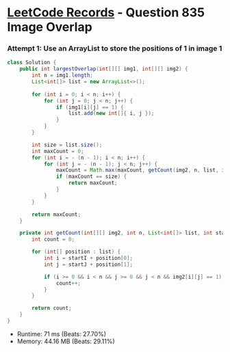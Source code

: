 # [LeetCode Records](../../README.md) - Question 835 Image Overlap

### Attempt 1: Use an ArrayList to store the positions of 1 in image 1
```java
class Solution {
    public int largestOverlap(int[][] img1, int[][] img2) {
        int n = img1.length;
        List<int[]> list = new ArrayList<>();
        
        for (int i = 0; i < n; i++) {
            for (int j = 0; j < n; j++) {
                if (img1[i][j] == 1) {
                    list.add(new int[]{ i, j });
                }
            }
        }

        int size = list.size();
        int maxCount = 0;
        for (int i = - (n - 1); i < n; i++) {
            for (int j = - (n - 1); j < n; j++) {
                maxCount = Math.max(maxCount, getCount(img2, n, list, i, j));
                if (maxCount == size) {
                    return maxCount;
                }
            }
        }

        return maxCount;
    }

    private int getCount(int[][] img2, int n, List<int[]> list, int startI, int startJ) {
        int count = 0;

        for (int[] position : list) {
            int i = startI + position[0];
            int j = startJ + position[1];

            if (i >= 0 && i < n && j >= 0 && j < n && img2[i][j] == 1) {
                count++;
            }
        }

        return count;
    }
}
```
- Runtime: 71 ms (Beats: 27.70%)
- Memory: 44.16 MB (Beats: 29.11%)

<br>
